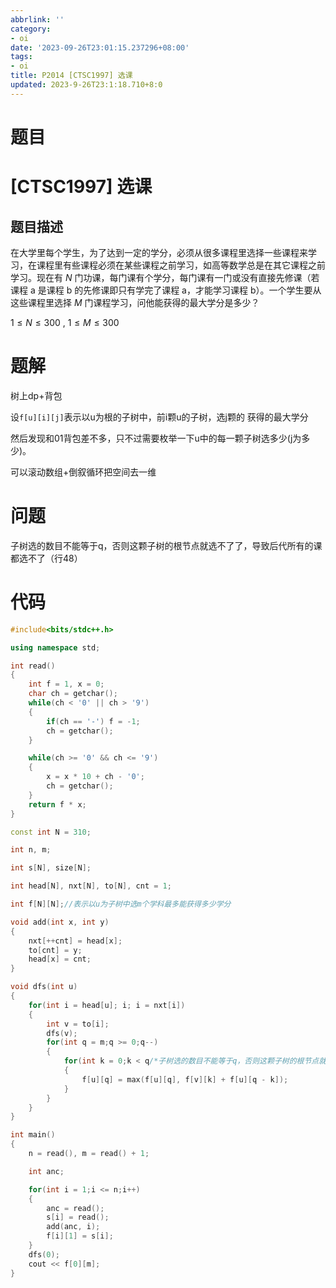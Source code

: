 ```yaml
---
abbrlink: ''
category:
- oi
date: '2023-09-26T23:01:15.237296+08:00'
tags:
- oi
title: P2014 [CTSC1997] 选课
updated: 2023-9-26T23:1:18.710+8:0
---
```

# 题目

# [CTSC1997] 选课

## 题目描述

在大学里每个学生，为了达到一定的学分，必须从很多课程里选择一些课程来学习，在课程里有些课程必须在某些课程之前学习，如高等数学总是在其它课程之前学习。现在有 $N$ 门功课，每门课有个学分，每门课有一门或没有直接先修课（若课程 a 是课程 b 的先修课即只有学完了课程 a，才能学习课程 b）。一个学生要从这些课程里选择 $M$ 门课程学习，问他能获得的最大学分是多少？

$1 \leq N \leq 300$ , $1 \leq M \leq 300$

# 题解

树上dp+背包

设`f[u][i][j]`表示以u为根的子树中，前i颗u的子树，选j颗的 获得的最大学分

然后发现和01背包差不多，只不过需要枚举一下u中的每一颗子树选多少(j为多少)。

可以滚动数组+倒叙循环把空间去一维

# 问题

子树选的数目不能等于q，否则这颗子树的根节点就选不了了，导致后代所有的课都选不了（行48）

# 代码

```cpp
#include<bits/stdc++.h>

using namespace std;

int read()
{
	int f = 1, x = 0;
	char ch = getchar();
	while(ch < '0' || ch > '9')
	{
		if(ch == '-') f = -1;
		ch = getchar();
	}

	while(ch >= '0' && ch <= '9')
	{
		x = x * 10 + ch - '0';
		ch = getchar();
	}
	return f * x;
}

const int N = 310;

int n, m;

int s[N], size[N];

int head[N], nxt[N], to[N], cnt = 1;

int f[N][N];//表示以u为子树中选m个学科最多能获得多少学分 

void add(int x, int y)
{
	nxt[++cnt] = head[x];
	to[cnt] = y;
	head[x] = cnt;
}

void dfs(int u)
{
	for(int i = head[u]; i; i = nxt[i])
	{
		int v = to[i];
		dfs(v);
		for(int q = m;q >= 0;q--)
		{
			for(int k = 0;k < q/*子树选的数目不能等于q，否则这颗子树的根节点就选不了了，导致后代所有的课都选不了*/;k++)
			{
				f[u][q] = max(f[u][q], f[v][k] + f[u][q - k]);
			}
		}
	}
}

int main()
{
	n = read(), m = read() + 1;

	int anc;

	for(int i = 1;i <= n;i++)
	{
		anc = read();
		s[i] = read();
		add(anc, i);
		f[i][1] = s[i];
	}
	dfs(0);
	cout << f[0][m];
}
```
